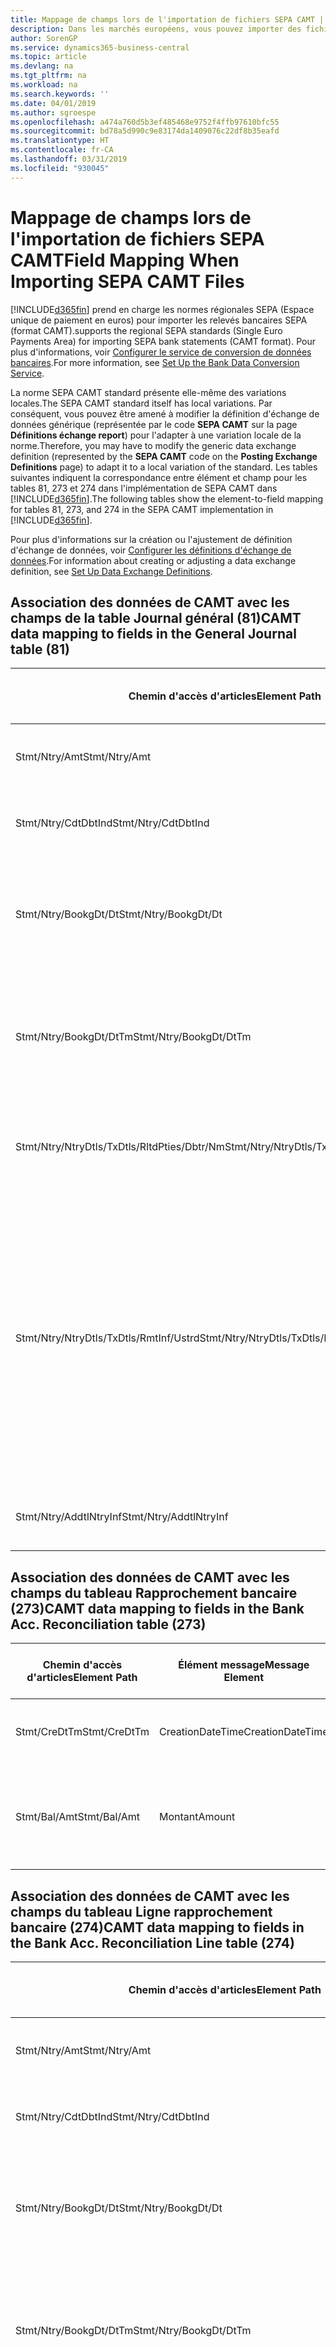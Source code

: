 ```yaml
---
title: Mappage de champs lors de l'importation de fichiers SEPA CAMT | Microsoft Docs
description: Dans les marchés européens, vous pouvez importer des fichiers de relevé bancaire selon les normes régionales SEPA (Espace unique de paiement en euros).
author: SorenGP
ms.service: dynamics365-business-central
ms.topic: article
ms.devlang: na
ms.tgt_pltfrm: na
ms.workload: na
ms.search.keywords: ''
ms.date: 04/01/2019
ms.author: sgroespe
ms.openlocfilehash: a474a760d5b3ef485468e9752f4ffb97610bfc55
ms.sourcegitcommit: bd78a5d990c9e83174da1409076c22df8b35eafd
ms.translationtype: HT
ms.contentlocale: fr-CA
ms.lasthandoff: 03/31/2019
ms.locfileid: "930045"
---
```

# <a name="field-mapping-when-importing-sepa-camt-files"></a><span data-ttu-id="5c0ba-103">Mappage de champs lors de l'importation de fichiers SEPA CAMT</span><span class="sxs-lookup"><span data-stu-id="5c0ba-103">Field Mapping When Importing SEPA CAMT Files</span></span>
[!INCLUDE[d365fin](includes/d365fin_md.md)] <span data-ttu-id="5c0ba-104">prend en charge les normes régionales SEPA (Espace unique de paiement en euros) pour importer les relevés bancaires SEPA (format CAMT).</span><span class="sxs-lookup"><span data-stu-id="5c0ba-104">supports the regional SEPA standards (Single Euro Payments Area) for importing SEPA bank statements (CAMT format).</span></span> <span data-ttu-id="5c0ba-105">Pour plus d'informations, voir [Configurer le service de conversion de données bancaires](bank-how-setup-bank-data-conversion-service.md).</span><span class="sxs-lookup"><span data-stu-id="5c0ba-105">For more information, see [Set Up the Bank Data Conversion Service](bank-how-setup-bank-data-conversion-service.md).</span></span>  

 <span data-ttu-id="5c0ba-106">La norme SEPA CAMT standard présente elle-même des variations locales.</span><span class="sxs-lookup"><span data-stu-id="5c0ba-106">The SEPA CAMT standard itself has local variations.</span></span> <span data-ttu-id="5c0ba-107">Par conséquent, vous pouvez être amené à modifier la définition d'échange de données générique (représentée par le code **SEPA CAMT** sur la page **Définitions échange report**) pour l'adapter à une variation locale de la norme.</span><span class="sxs-lookup"><span data-stu-id="5c0ba-107">Therefore, you may have to modify the generic data exchange definition (represented by the **SEPA CAMT** code on the **Posting Exchange Definitions** page) to adapt it to a local variation of the standard.</span></span> <span data-ttu-id="5c0ba-108">Les tables suivantes indiquent la correspondance entre élément et champ pour les tables 81, 273 et 274 dans l'implémentation de SEPA CAMT dans [!INCLUDE[d365fin](includes/d365fin_md.md)].</span><span class="sxs-lookup"><span data-stu-id="5c0ba-108">The following tables show the element-to-field mapping for tables 81, 273, and 274 in the SEPA CAMT implementation in [!INCLUDE[d365fin](includes/d365fin_md.md)].</span></span>  

 <span data-ttu-id="5c0ba-109">Pour plus d'informations sur la création ou l'ajustement de définition d'échange de données, voir [Configurer les définitions d'échange de données](across-how-to-set-up-data-exchange-definitions.md).</span><span class="sxs-lookup"><span data-stu-id="5c0ba-109">For information about creating or adjusting a data exchange definition, see [Set Up Data Exchange Definitions](across-how-to-set-up-data-exchange-definitions.md).</span></span>  

## <a name="camt-data-mapping-to-fields-in-the-general-journal-table-81"></a><span data-ttu-id="5c0ba-110">Association des données de CAMT avec les champs de la table Journal général (81)</span><span class="sxs-lookup"><span data-stu-id="5c0ba-110">CAMT data mapping to fields in the General Journal table (81)</span></span>  

|<span data-ttu-id="5c0ba-111">Chemin d'accès d'articles</span><span class="sxs-lookup"><span data-stu-id="5c0ba-111">Element Path</span></span>|<span data-ttu-id="5c0ba-112">Élément message</span><span class="sxs-lookup"><span data-stu-id="5c0ba-112">Message Element</span></span>|<span data-ttu-id="5c0ba-113">Type de données</span><span class="sxs-lookup"><span data-stu-id="5c0ba-113">Data Type</span></span>|<span data-ttu-id="5c0ba-114">Description</span><span class="sxs-lookup"><span data-stu-id="5c0ba-114">Description</span></span>|<span data-ttu-id="5c0ba-115">Identificateur de signe négatif</span><span class="sxs-lookup"><span data-stu-id="5c0ba-115">Negative-Sign Identifier</span></span>|<span data-ttu-id="5c0ba-116">N° champ</span><span class="sxs-lookup"><span data-stu-id="5c0ba-116">Field No.</span></span>|<span data-ttu-id="5c0ba-117">Nom du champ</span><span class="sxs-lookup"><span data-stu-id="5c0ba-117">Field Name</span></span>|  
|------------------|---------------------|---------------|-----------------|-------------------------------|---------------|----------------|  
|<span data-ttu-id="5c0ba-118">Stmt/Ntry/Amt</span><span class="sxs-lookup"><span data-stu-id="5c0ba-118">Stmt/Ntry/Amt</span></span>|<span data-ttu-id="5c0ba-119">Montant</span><span class="sxs-lookup"><span data-stu-id="5c0ba-119">Amount</span></span>|<span data-ttu-id="5c0ba-120">Décimal</span><span class="sxs-lookup"><span data-stu-id="5c0ba-120">Decimal</span></span>|<span data-ttu-id="5c0ba-121">Le montant de l'argent dans l'écriture de caisse.</span><span class="sxs-lookup"><span data-stu-id="5c0ba-121">The amount of money in the cash entry</span></span>||<span data-ttu-id="5c0ba-122">13</span><span class="sxs-lookup"><span data-stu-id="5c0ba-122">13</span></span>|<span data-ttu-id="5c0ba-123">Montant</span><span class="sxs-lookup"><span data-stu-id="5c0ba-123">Amount</span></span>|  
|<span data-ttu-id="5c0ba-124">Stmt/Ntry/CdtDbtInd</span><span class="sxs-lookup"><span data-stu-id="5c0ba-124">Stmt/Ntry/CdtDbtInd</span></span>|<span data-ttu-id="5c0ba-125">CreditDebitIndicator</span><span class="sxs-lookup"><span data-stu-id="5c0ba-125">CreditDebitIndicator</span></span>|<span data-ttu-id="5c0ba-126">Texte</span><span class="sxs-lookup"><span data-stu-id="5c0ba-126">Text</span></span>|<span data-ttu-id="5c0ba-127">Indique si l'écriture est une écriture de crédit ou débit</span><span class="sxs-lookup"><span data-stu-id="5c0ba-127">Indicates whether the entry is a credit or a debit entry</span></span>|<span data-ttu-id="5c0ba-128">DBIT</span><span class="sxs-lookup"><span data-stu-id="5c0ba-128">DBIT</span></span>|<span data-ttu-id="5c0ba-129">13</span><span class="sxs-lookup"><span data-stu-id="5c0ba-129">13</span></span>|<span data-ttu-id="5c0ba-130">Montant</span><span class="sxs-lookup"><span data-stu-id="5c0ba-130">Amount</span></span>|  
|<span data-ttu-id="5c0ba-131">Stmt/Ntry/BookgDt/Dt</span><span class="sxs-lookup"><span data-stu-id="5c0ba-131">Stmt/Ntry/BookgDt/Dt</span></span>|<span data-ttu-id="5c0ba-132">Date</span><span class="sxs-lookup"><span data-stu-id="5c0ba-132">Date</span></span>|<span data-ttu-id="5c0ba-133">Date</span><span class="sxs-lookup"><span data-stu-id="5c0ba-133">Date</span></span>|<span data-ttu-id="5c0ba-134">Date à laquelle une écriture est reportée sur un compte dans les livres de compte du gestionnaire</span><span class="sxs-lookup"><span data-stu-id="5c0ba-134">The date when an entry is posted to an account on the account servicer's books</span></span>||<span data-ttu-id="5c0ba-135">5</span><span class="sxs-lookup"><span data-stu-id="5c0ba-135">5</span></span>|<span data-ttu-id="5c0ba-136">Date de report</span><span class="sxs-lookup"><span data-stu-id="5c0ba-136">Posting Date</span></span>|  
|<span data-ttu-id="5c0ba-137">Stmt/Ntry/BookgDt/DtTm</span><span class="sxs-lookup"><span data-stu-id="5c0ba-137">Stmt/Ntry/BookgDt/DtTm</span></span>|<span data-ttu-id="5c0ba-138">DateTime</span><span class="sxs-lookup"><span data-stu-id="5c0ba-138">DateTime</span></span>|<span data-ttu-id="5c0ba-139">DateTime</span><span class="sxs-lookup"><span data-stu-id="5c0ba-139">DateTime</span></span>|<span data-ttu-id="5c0ba-140">La date et l'heure auxquelles une écriture est reportée sur un compte dans les livres de compte du gestionnaire</span><span class="sxs-lookup"><span data-stu-id="5c0ba-140">The date and time when an entry is posted to an account on the account servicer's books</span></span>||<span data-ttu-id="5c0ba-141">5</span><span class="sxs-lookup"><span data-stu-id="5c0ba-141">5</span></span>|<span data-ttu-id="5c0ba-142">Date de report</span><span class="sxs-lookup"><span data-stu-id="5c0ba-142">Posting Date</span></span>|  
|<span data-ttu-id="5c0ba-143">Stmt/Ntry/NtryDtls/TxDtls/RltdPties/Dbtr/Nm</span><span class="sxs-lookup"><span data-stu-id="5c0ba-143">Stmt/Ntry/NtryDtls/TxDtls/RltdPties/Dbtr/Nm</span></span>|<span data-ttu-id="5c0ba-144">Nom</span><span class="sxs-lookup"><span data-stu-id="5c0ba-144">Name</span></span>|<span data-ttu-id="5c0ba-145">Texte</span><span class="sxs-lookup"><span data-stu-id="5c0ba-145">Text</span></span>|<span data-ttu-id="5c0ba-146">Le nom de la partie qui doit une somme d'argent au créancier (final)</span><span class="sxs-lookup"><span data-stu-id="5c0ba-146">The name of the party that owes an amount of money to the (ultimate) creditor</span></span>||<span data-ttu-id="5c0ba-147">1221</span><span class="sxs-lookup"><span data-stu-id="5c0ba-147">1221</span></span>|<span data-ttu-id="5c0ba-148">Informations payeur</span><span class="sxs-lookup"><span data-stu-id="5c0ba-148">Payer Information</span></span>|  
|<span data-ttu-id="5c0ba-149">Stmt/Ntry/NtryDtls/TxDtls/RmtInf/Ustrd</span><span class="sxs-lookup"><span data-stu-id="5c0ba-149">Stmt/Ntry/NtryDtls/TxDtls/RmtInf/Ustrd</span></span>|<span data-ttu-id="5c0ba-150">Non structuré</span><span class="sxs-lookup"><span data-stu-id="5c0ba-150">Unstructured</span></span>|<span data-ttu-id="5c0ba-151">Texte</span><span class="sxs-lookup"><span data-stu-id="5c0ba-151">Text</span></span>|<span data-ttu-id="5c0ba-152">Les informations à votre disposition pour activer la correspondance/le rapprochement d'une écriture avec les articles que le paiement doit régler, telles que les factures commerciales dans un système comptes-clients, sous forme non structurée</span><span class="sxs-lookup"><span data-stu-id="5c0ba-152">Information supplied to enable the matching/reconciliation of an entry with the items that the payment is intended to settle, such as commercial invoices in an accounts-receivable system, in an unstructured form</span></span>||<span data-ttu-id="5c0ba-153">8</span><span class="sxs-lookup"><span data-stu-id="5c0ba-153">8</span></span>|<span data-ttu-id="5c0ba-154">Description</span><span class="sxs-lookup"><span data-stu-id="5c0ba-154">Description</span></span>|  
|<span data-ttu-id="5c0ba-155">Stmt/Ntry/AddtlNtryInf</span><span class="sxs-lookup"><span data-stu-id="5c0ba-155">Stmt/Ntry/AddtlNtryInf</span></span>|<span data-ttu-id="5c0ba-156">AdditionalEntryInformation</span><span class="sxs-lookup"><span data-stu-id="5c0ba-156">AdditionalEntryInformation</span></span>|<span data-ttu-id="5c0ba-157">Texte</span><span class="sxs-lookup"><span data-stu-id="5c0ba-157">Text</span></span>|<span data-ttu-id="5c0ba-158">Informations supplémentaires sur l'écriture.</span><span class="sxs-lookup"><span data-stu-id="5c0ba-158">Additional information about the entry</span></span>||<span data-ttu-id="5c0ba-159">1222</span><span class="sxs-lookup"><span data-stu-id="5c0ba-159">1222</span></span>|<span data-ttu-id="5c0ba-160">Informations transaction</span><span class="sxs-lookup"><span data-stu-id="5c0ba-160">Transaction Information</span></span>|  

## <a name="camt-data-mapping-to-fields-in-the-bank-acc-reconciliation-table-273"></a><span data-ttu-id="5c0ba-161">Association des données de CAMT avec les champs du tableau Rapprochement bancaire (273)</span><span class="sxs-lookup"><span data-stu-id="5c0ba-161">CAMT data mapping to fields in the Bank Acc. Reconciliation table (273)</span></span>  

|<span data-ttu-id="5c0ba-162">Chemin d'accès d'articles</span><span class="sxs-lookup"><span data-stu-id="5c0ba-162">Element Path</span></span>|<span data-ttu-id="5c0ba-163">Élément message</span><span class="sxs-lookup"><span data-stu-id="5c0ba-163">Message Element</span></span>|<span data-ttu-id="5c0ba-164">Type de données</span><span class="sxs-lookup"><span data-stu-id="5c0ba-164">Data Type</span></span>|<span data-ttu-id="5c0ba-165">Description</span><span class="sxs-lookup"><span data-stu-id="5c0ba-165">Description</span></span>|<span data-ttu-id="5c0ba-166">Identificateur de signe négatif</span><span class="sxs-lookup"><span data-stu-id="5c0ba-166">Negative-Sign Identifier</span></span>|<span data-ttu-id="5c0ba-167">N° champ</span><span class="sxs-lookup"><span data-stu-id="5c0ba-167">Field No.</span></span>|<span data-ttu-id="5c0ba-168">Nom du champ</span><span class="sxs-lookup"><span data-stu-id="5c0ba-168">Field Name</span></span>|  
|------------------|---------------------|---------------|-----------------|-------------------------------|---------------|----------------|  
|<span data-ttu-id="5c0ba-169">Stmt/CreDtTm</span><span class="sxs-lookup"><span data-stu-id="5c0ba-169">Stmt/CreDtTm</span></span>|<span data-ttu-id="5c0ba-170">CreationDateTime</span><span class="sxs-lookup"><span data-stu-id="5c0ba-170">CreationDateTime</span></span>|<span data-ttu-id="5c0ba-171">Date</span><span class="sxs-lookup"><span data-stu-id="5c0ba-171">Date</span></span>|<span data-ttu-id="5c0ba-172">Date et heure de création du message</span><span class="sxs-lookup"><span data-stu-id="5c0ba-172">The date and time when the message was created</span></span>||<span data-ttu-id="5c0ba-173">3</span><span class="sxs-lookup"><span data-stu-id="5c0ba-173">3</span></span>|<span data-ttu-id="5c0ba-174">Date du relevé</span><span class="sxs-lookup"><span data-stu-id="5c0ba-174">Statement Date</span></span>|  
|<span data-ttu-id="5c0ba-175">Stmt/Bal/Amt</span><span class="sxs-lookup"><span data-stu-id="5c0ba-175">Stmt/Bal/Amt</span></span>|<span data-ttu-id="5c0ba-176">Montant</span><span class="sxs-lookup"><span data-stu-id="5c0ba-176">Amount</span></span>|<span data-ttu-id="5c0ba-177">Décimal</span><span class="sxs-lookup"><span data-stu-id="5c0ba-177">Decimal</span></span>|<span data-ttu-id="5c0ba-178">Le montant résultant des montants ajustés pour toutes les écritures débit et crédit</span><span class="sxs-lookup"><span data-stu-id="5c0ba-178">The amount resulting from the netted amounts for all debit and credit entries</span></span>||<span data-ttu-id="5c0ba-179">4</span><span class="sxs-lookup"><span data-stu-id="5c0ba-179">4</span></span>|<span data-ttu-id="5c0ba-180">Solde final du relevé</span><span class="sxs-lookup"><span data-stu-id="5c0ba-180">Statement Ending Balance</span></span>|  

## <a name="camt-data-mapping-to-fields-in-the-bank-acc-reconciliation-line-table-274"></a><span data-ttu-id="5c0ba-181">Association des données de CAMT avec les champs du tableau Ligne rapprochement bancaire (274)</span><span class="sxs-lookup"><span data-stu-id="5c0ba-181">CAMT data mapping to fields in the Bank Acc. Reconciliation Line table (274)</span></span>  

|<span data-ttu-id="5c0ba-182">Chemin d'accès d'articles</span><span class="sxs-lookup"><span data-stu-id="5c0ba-182">Element Path</span></span>|<span data-ttu-id="5c0ba-183">Élément message</span><span class="sxs-lookup"><span data-stu-id="5c0ba-183">Message Element</span></span>|<span data-ttu-id="5c0ba-184">Type de données</span><span class="sxs-lookup"><span data-stu-id="5c0ba-184">Data Type</span></span>|<span data-ttu-id="5c0ba-185">Description</span><span class="sxs-lookup"><span data-stu-id="5c0ba-185">Description</span></span>|<span data-ttu-id="5c0ba-186">Identificateur de signe négatif</span><span class="sxs-lookup"><span data-stu-id="5c0ba-186">Negative-Sign Identifier</span></span>|<span data-ttu-id="5c0ba-187">N° champ</span><span class="sxs-lookup"><span data-stu-id="5c0ba-187">Field No.</span></span>|<span data-ttu-id="5c0ba-188">Nom du champ</span><span class="sxs-lookup"><span data-stu-id="5c0ba-188">Field Name</span></span>|  
|------------------|---------------------|---------------|-----------------|-------------------------------|---------------|----------------|  
|<span data-ttu-id="5c0ba-189">Stmt/Ntry/Amt</span><span class="sxs-lookup"><span data-stu-id="5c0ba-189">Stmt/Ntry/Amt</span></span>|<span data-ttu-id="5c0ba-190">Montant</span><span class="sxs-lookup"><span data-stu-id="5c0ba-190">Amount</span></span>|<span data-ttu-id="5c0ba-191">Décimal</span><span class="sxs-lookup"><span data-stu-id="5c0ba-191">Decimal</span></span>|<span data-ttu-id="5c0ba-192">Le montant de l'argent dans l'écriture de caisse.</span><span class="sxs-lookup"><span data-stu-id="5c0ba-192">The amount of money in the cash entry</span></span>||<span data-ttu-id="5c0ba-193">7</span><span class="sxs-lookup"><span data-stu-id="5c0ba-193">7</span></span>|<span data-ttu-id="5c0ba-194">Montant relevé</span><span class="sxs-lookup"><span data-stu-id="5c0ba-194">Statement Amount</span></span>|  
|<span data-ttu-id="5c0ba-195">Stmt/Ntry/CdtDbtInd</span><span class="sxs-lookup"><span data-stu-id="5c0ba-195">Stmt/Ntry/CdtDbtInd</span></span>|<span data-ttu-id="5c0ba-196">CreditDebitIndicator</span><span class="sxs-lookup"><span data-stu-id="5c0ba-196">CreditDebitIndicator</span></span>|<span data-ttu-id="5c0ba-197">Texte</span><span class="sxs-lookup"><span data-stu-id="5c0ba-197">Text</span></span>|<span data-ttu-id="5c0ba-198">Indique si l'écriture est une écriture de crédit ou débit</span><span class="sxs-lookup"><span data-stu-id="5c0ba-198">Indicates whether the entry is a credit or a debit entry</span></span>|<span data-ttu-id="5c0ba-199">DBIT</span><span class="sxs-lookup"><span data-stu-id="5c0ba-199">DBIT</span></span>|<span data-ttu-id="5c0ba-200">7</span><span class="sxs-lookup"><span data-stu-id="5c0ba-200">7</span></span>|<span data-ttu-id="5c0ba-201">Montant relevé</span><span class="sxs-lookup"><span data-stu-id="5c0ba-201">Statement Amount</span></span>|  
|<span data-ttu-id="5c0ba-202">Stmt/Ntry/BookgDt/Dt</span><span class="sxs-lookup"><span data-stu-id="5c0ba-202">Stmt/Ntry/BookgDt/Dt</span></span>|<span data-ttu-id="5c0ba-203">Date</span><span class="sxs-lookup"><span data-stu-id="5c0ba-203">Date</span></span>|<span data-ttu-id="5c0ba-204">Date</span><span class="sxs-lookup"><span data-stu-id="5c0ba-204">Date</span></span>|<span data-ttu-id="5c0ba-205">Date à laquelle une écriture est reportée sur un compte dans les livres de compte du gestionnaire</span><span class="sxs-lookup"><span data-stu-id="5c0ba-205">The date when an entry is posted to an account on the account servicer's books</span></span>||<span data-ttu-id="5c0ba-206">5</span><span class="sxs-lookup"><span data-stu-id="5c0ba-206">5</span></span>|<span data-ttu-id="5c0ba-207">Date transaction</span><span class="sxs-lookup"><span data-stu-id="5c0ba-207">Transaction Date</span></span>|  
|<span data-ttu-id="5c0ba-208">Stmt/Ntry/BookgDt/DtTm</span><span class="sxs-lookup"><span data-stu-id="5c0ba-208">Stmt/Ntry/BookgDt/DtTm</span></span>|<span data-ttu-id="5c0ba-209">DateTime</span><span class="sxs-lookup"><span data-stu-id="5c0ba-209">DateTime</span></span>|<span data-ttu-id="5c0ba-210">DateTime</span><span class="sxs-lookup"><span data-stu-id="5c0ba-210">DateTime</span></span>|<span data-ttu-id="5c0ba-211">La date et l'heure auxquelles une écriture est reportée sur un compte dans les livres de compte du gestionnaire</span><span class="sxs-lookup"><span data-stu-id="5c0ba-211">The date and time when an entry is posted to an account on the account servicer's books</span></span>||<span data-ttu-id="5c0ba-212">5</span><span class="sxs-lookup"><span data-stu-id="5c0ba-212">5</span></span>|<span data-ttu-id="5c0ba-213">Date transaction</span><span class="sxs-lookup"><span data-stu-id="5c0ba-213">Transaction Date</span></span>|  
|<span data-ttu-id="5c0ba-214">Stmt/Ntry/ValDt/Dt</span><span class="sxs-lookup"><span data-stu-id="5c0ba-214">Stmt/Ntry/ValDt/Dt</span></span>|<span data-ttu-id="5c0ba-215">Date</span><span class="sxs-lookup"><span data-stu-id="5c0ba-215">Date</span></span>|<span data-ttu-id="5c0ba-216">Date</span><span class="sxs-lookup"><span data-stu-id="5c0ba-216">Date</span></span>|<span data-ttu-id="5c0ba-217">Date à laquelle les immobilisations sont disponibles pour le propriétaire du compte en cas d'écriture créditrice, ou cessent d'être disponibles pour le propriétaire du compte en cas d'écriture débitrice</span><span class="sxs-lookup"><span data-stu-id="5c0ba-217">The date when assets become available to the account owner in case of a credit entry, or cease to be available to the account owner in case of a debit entry</span></span>||<span data-ttu-id="5c0ba-218">12</span><span class="sxs-lookup"><span data-stu-id="5c0ba-218">12</span></span>|<span data-ttu-id="5c0ba-219">Date de valeur</span><span class="sxs-lookup"><span data-stu-id="5c0ba-219">Value Date</span></span>|  
|<span data-ttu-id="5c0ba-220">Stmt/Ntry/ValDt/DtTm</span><span class="sxs-lookup"><span data-stu-id="5c0ba-220">Stmt/Ntry/ValDt/DtTm</span></span>|<span data-ttu-id="5c0ba-221">DateTime</span><span class="sxs-lookup"><span data-stu-id="5c0ba-221">DateTime</span></span>|<span data-ttu-id="5c0ba-222">DateTime</span><span class="sxs-lookup"><span data-stu-id="5c0ba-222">DateTime</span></span>|<span data-ttu-id="5c0ba-223">La date et l'heure auxquelles les immobilisations sont disponibles pour le propriétaire du compte en cas d'écriture créditrice, ou cessent d'être disponibles pour le propriétaire du compte en cas d'écriture débitrice</span><span class="sxs-lookup"><span data-stu-id="5c0ba-223">The date and time when assets become available to the account owner in case of a credit entry, or cease to be available to the account owner in case of a debit entry</span></span>||<span data-ttu-id="5c0ba-224">12</span><span class="sxs-lookup"><span data-stu-id="5c0ba-224">12</span></span>|<span data-ttu-id="5c0ba-225">Date de valeur</span><span class="sxs-lookup"><span data-stu-id="5c0ba-225">Value Date</span></span>|  
|<span data-ttu-id="5c0ba-226">Stmt/Ntry/NtryDtls/TxDtls/RltdPties/Dbtr/Nm</span><span class="sxs-lookup"><span data-stu-id="5c0ba-226">Stmt/Ntry/NtryDtls/TxDtls/RltdPties/Dbtr/Nm</span></span>|<span data-ttu-id="5c0ba-227">Nom</span><span class="sxs-lookup"><span data-stu-id="5c0ba-227">Name</span></span>|<span data-ttu-id="5c0ba-228">Texte</span><span class="sxs-lookup"><span data-stu-id="5c0ba-228">Text</span></span>|<span data-ttu-id="5c0ba-229">Le nom de la partie qui doit une somme d'argent au créancier (final)</span><span class="sxs-lookup"><span data-stu-id="5c0ba-229">The name of the party that owes an amount of money to the (ultimate) creditor</span></span>||<span data-ttu-id="5c0ba-230">15</span><span class="sxs-lookup"><span data-stu-id="5c0ba-230">15</span></span>|<span data-ttu-id="5c0ba-231">Informations payeur</span><span class="sxs-lookup"><span data-stu-id="5c0ba-231">Payer Information</span></span>|  
|<span data-ttu-id="5c0ba-232">Stmt/Ntry/NtryDtls/TxDtls/RmtInf/Ustrd</span><span class="sxs-lookup"><span data-stu-id="5c0ba-232">Stmt/Ntry/NtryDtls/TxDtls/RmtInf/Ustrd</span></span>|<span data-ttu-id="5c0ba-233">Non structuré</span><span class="sxs-lookup"><span data-stu-id="5c0ba-233">Unstructured</span></span>|<span data-ttu-id="5c0ba-234">Texte</span><span class="sxs-lookup"><span data-stu-id="5c0ba-234">Text</span></span>|<span data-ttu-id="5c0ba-235">Les informations à votre disposition pour activer la correspondance/le rapprochement d'une écriture avec les articles que le paiement doit régler, telles que les factures commerciales dans un système comptes-clients, sous forme non structurée</span><span class="sxs-lookup"><span data-stu-id="5c0ba-235">Information supplied to enable the matching/reconciliation of an entry with the items that the payment is intended to settle, such as commercial invoices in an accounts-receivable system, in an unstructured form</span></span>||<span data-ttu-id="5c0ba-236">6</span><span class="sxs-lookup"><span data-stu-id="5c0ba-236">6</span></span>|<span data-ttu-id="5c0ba-237">Description</span><span class="sxs-lookup"><span data-stu-id="5c0ba-237">Description</span></span>|  
|<span data-ttu-id="5c0ba-238">Stmt/Ntry/AddtlNtryInf</span><span class="sxs-lookup"><span data-stu-id="5c0ba-238">Stmt/Ntry/AddtlNtryInf</span></span>|<span data-ttu-id="5c0ba-239">AdditionalEntryInformation</span><span class="sxs-lookup"><span data-stu-id="5c0ba-239">AdditionalEntryInformation</span></span>|<span data-ttu-id="5c0ba-240">Texte</span><span class="sxs-lookup"><span data-stu-id="5c0ba-240">Text</span></span>|<span data-ttu-id="5c0ba-241">Informations supplémentaires sur l'écriture.</span><span class="sxs-lookup"><span data-stu-id="5c0ba-241">Additional information about the entry</span></span>||<span data-ttu-id="5c0ba-242">16</span><span class="sxs-lookup"><span data-stu-id="5c0ba-242">16</span></span>|<span data-ttu-id="5c0ba-243">Informations transaction</span><span class="sxs-lookup"><span data-stu-id="5c0ba-243">Transaction Information</span></span>|  

 <span data-ttu-id="5c0ba-244">Les articles dans le nœud **Ntry** qui sont importés dans [!INCLUDE[d365fin](includes/d365fin_md.md)] mais ne sont associés à aucun champ sont stockés dans la table **Définition colonne échange comptabilité**.</span><span class="sxs-lookup"><span data-stu-id="5c0ba-244">Elements in the **Ntry** node that are imported into [!INCLUDE[d365fin](includes/d365fin_md.md)] but not mapped to any fields are stored in the **Posting Exch. Column Def** table.</span></span> <span data-ttu-id="5c0ba-245">Les utilisateurs peuvent afficher ces éléments à partir des pages **Journal rapprochement paiement**, **Affectation paiement** et **Rapprochement bancaire** en choisissant l'action **Détails lignes de relevé bancaire**.</span><span class="sxs-lookup"><span data-stu-id="5c0ba-245">Users can view these elements from the **Payment Reconciliation Journal**, **Payment Application**, and **Bank Acc. Reconciliation** pages by choosing the **Bank Statement Line Details** action.</span></span> <span data-ttu-id="5c0ba-246">Pour plus d'informations, reportez-vous à [Rapprocher les paiements à l'aide du lettrage automatique](receivables-how-reconcile-payments-auto-application.md).</span><span class="sxs-lookup"><span data-stu-id="5c0ba-246">For more information, see [Reconcile Payments Using Automatic Application](receivables-how-reconcile-payments-auto-application.md).</span></span>  
## <a name="see-also"></a><span data-ttu-id="5c0ba-247">Voir aussi</span><span class="sxs-lookup"><span data-stu-id="5c0ba-247">See Also</span></span>  
[<span data-ttu-id="5c0ba-248">Configuration de l'échange de données</span><span class="sxs-lookup"><span data-stu-id="5c0ba-248">Setting Up Data Exchange</span></span>](across-set-up-data-exchange.md)  
[<span data-ttu-id="5c0ba-249">Échanger des données par voir électronique</span><span class="sxs-lookup"><span data-stu-id="5c0ba-249">Exchanging Data Electronically</span></span>](across-data-exchange.md)  
<span data-ttu-id="5c0ba-250">[Configurer le service de conversion de données bancaires](bank-how-setup-bank-data-conversion-service.md) </span><span class="sxs-lookup"><span data-stu-id="5c0ba-250">[Set Up the Bank Data Conversion Service](bank-how-setup-bank-data-conversion-service.md) </span></span>  
[<span data-ttu-id="5c0ba-251">Utiliser des schémas XML pour préparer des définitions d'échange de données</span><span class="sxs-lookup"><span data-stu-id="5c0ba-251">Use XML Schemas to Prepare Data Exchange Definitions</span></span>](across-how-to-use-xml-schemas-to-prepare-data-exchange-definitions.md)  
[<span data-ttu-id="5c0ba-252">Rapprocher les paiements à l'aide de l'affectation automatique</span><span class="sxs-lookup"><span data-stu-id="5c0ba-252">Reconcile Payments Using Automatic Application</span></span>](receivables-how-reconcile-payments-auto-application.md)  

